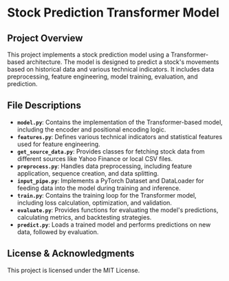 # Stock Prediction Transformer Model

## Project Overview

This project implements a stock prediction model using a Transformer-based architecture. The model is designed to predict a stock's movements based on historical data and various technical indicators. It includes data preprocessing, feature engineering, model training, evaluation, and prediction.

## File Descriptions

- **`model.py`**: Contains the implementation of the Transformer-based model, including the encoder and positional encoding logic.
- **`features.py`**: Defines various technical indicators and statistical features used for feature engineering.
- **`get_source_data.py`**: Provides classes for fetching stock data from different sources like Yahoo Finance or local CSV files.
- **`preprocess.py`**: Handles data preprocessing, including feature application, sequence creation, and data splitting.
- **`input_pipe.py`**: Implements a PyTorch Dataset and DataLoader for feeding data into the model during training and inference.
- **`train.py`**: Contains the training loop for the Transformer model, including loss calculation, optimization, and validation.
- **`evaluate.py`**: Provides functions for evaluating the model's predictions, calculating metrics, and backtesting strategies.
- **`predict.py`**: Loads a trained model and performs predictions on new data, followed by evaluation.

## License & Acknowledgments

This project is licensed under the MIT License.
